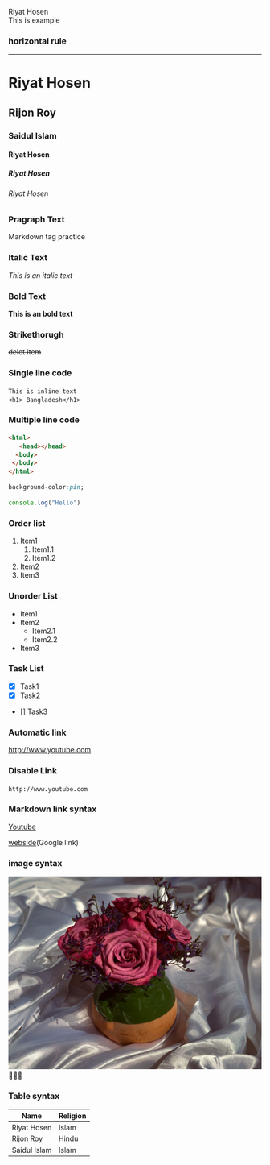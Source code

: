 <!-- Markdown-->
Riyat Hosen  
This is example

### horizontal rule

---


# Riyat Hosen
## Rijon Roy
### Saidul Islam
#### Riyat Hosen
##### Riyat Hosen
###### Riyat Hosen

### Pragraph Text

<p>Markdown tag practice</p>

### Italic Text

_This is an italic text_

### Bold Text

__This is an bold text__

### Strikethorugh

~~delet item~~

### Single line code

`This is inline text`  
`<h1> Bangladesh</h1>`

 ### Multiple line code

```html
<html>
   <head></head>
  <body>
 </body>
</html>
```
```css
background-color:pin;

```

```javascript
console.log("Hello")
```

### Order list

1. Item1
   1. Item1.1
   2. Item1.2  
2. Item2
3. Item3

### Unorder List
- Item1
- Item2
   - Item2.1
   - Item2.2
- Item3

### Task List
- [x] Task1
- [x] Task2
- [] Task3

### Automatic link

http://www.youtube.com

### Disable Link
`http://www.youtube.com`

### Markdown link syntax
[Youtube](http://www.youtube.com)

[webside](Google link)

<!--all link is here-->
[webside]: http://www.Google.com


### image syntax
![Flower](/image/flower.jpg)
💖💖💖

### Table syntax

|Name|Religion|
|-----|-----|  
|Riyat Hosen|Islam|  
Rijon Roy|Hindu|
Saidul Islam|Islam
